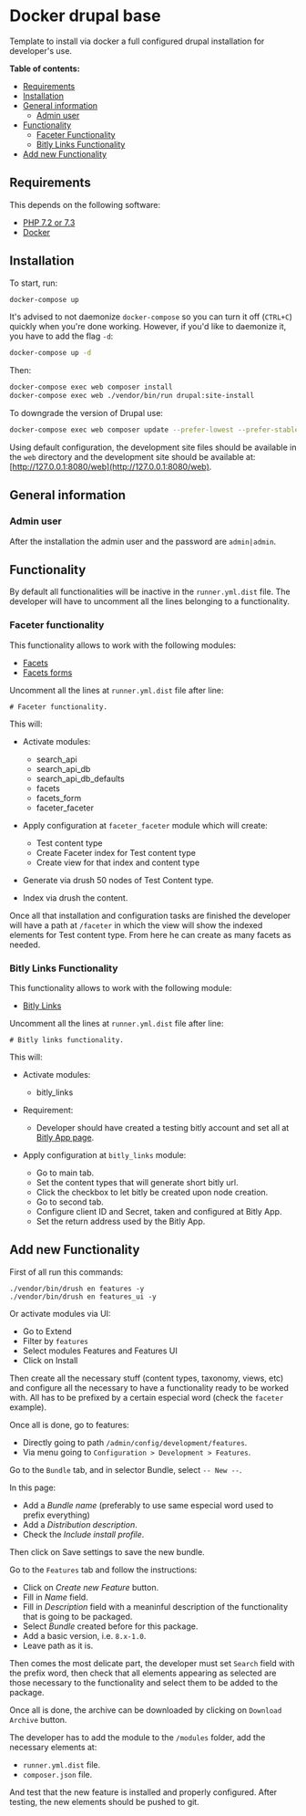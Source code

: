 # Docker drupal base

Template to install via docker a full configured drupal installation for developer's use.

**Table of contents:**

- [Requirements](#requirements)
- [Installation](#installation)
- [General information](#general_information)
  - [Admin user](#admin_user)
- [Functionality](#functionality)
  - [Faceter Functionality](#faceter_functionality)
  - [Bitly Links Functionality](#bitly_links_functionality)
- [Add new Functionality](#add_new_functionality)

## Requirements

This depends on the following software:

* [PHP 7.2 or 7.3](http://php.net/)
* [Docker](https://www.docker.com/)

## Installation

To start, run:

```bash
docker-compose up
```

It's advised to not daemonize `docker-compose` so you can turn it off (`CTRL+C`) quickly when you're done working.
However, if you'd like to daemonize it, you have to add the flag `-d`:

```bash
docker-compose up -d
```

Then:

```bash
docker-compose exec web composer install
docker-compose exec web ./vendor/bin/run drupal:site-install
```

To downgrade the version of Drupal use:

```bash
docker-compose exec web composer update --prefer-lowest --prefer-stable --ansi --no-suggest --no-progress
```

Using default configuration, the development site files should be available in the `web` directory and the development site
should be available at: [http://127.0.0.1:8080/web](http://127.0.0.1:8080/web).

## General information

### Admin user

After the installation the admin user and the password are `admin|admin`.

## Functionality

By default all functionalities will be inactive in the `runner.yml.dist` file. The developer will have to uncomment all the lines belonging to a functionality.

### Faceter functionality

This functionality allows to work with the following modules:

* [Facets](https://www.drupal.org/project/facets)
* [Facets forms](https://www.drupal.org/project/facets_form)

Uncomment all the lines at `runner.yml.dist` file after line:
```
# Faceter functionality.
```

This will:

* Activate modules:

  * search_api
  * search_api_db
  * search_api_db_defaults
  * facets
  * facets_form
  * faceter_faceter

* Apply configuration at `faceter_faceter` module which will create:

  * Test content type
  * Create Faceter index for Test content type
  * Create view for that index and content type

* Generate via drush 50 nodes of Test Content type.
* Index via drush the content.

Once all that installation and configuration tasks are finished the developer will have a path at `/faceter` in which the view will show the indexed elements for Test content type. From here he can create as many facets as needed.

### Bitly Links Functionality

This functionality allows to work with the following module:

* [Bitly Links](https://www.drupal.org/project/bitly_links)

Uncomment all the lines at `runner.yml.dist` file after line:
```
# Bitly links functionality.
```

This will:

* Activate modules:

  * bitly_links

* Requirement:

  * Developer should have created a testing bitly account and set all at [Bitly App page](https://app.bitly.com/).

* Apply configuration at `bitly_links` module:

  * Go to main tab.
  * Set the content types that will generate short bitly url.
  * Click the checkbox to let bitly be created upon node creation.
  * Go to second tab.
  * Configure client ID and Secret, taken and configured at Bitly App.
  * Set the return address used by the Bitly App.

## Add new Functionality

First of all run this commands:

```
./vendor/bin/drush en features -y
./vendor/bin/drush en features_ui -y
```

Or activate modules via UI:

* Go to Extend
* Filter by `features`
* Select modules Features and Features UI
* Click on Install

Then create all the necessary stuff (content types, taxonomy, views, etc) and configure all the necessary to have a functionality ready to be worked with. All has to be prefixed by a certain especial word (check the `faceter` example).

Once all is done, go to features:

* Directly going to path `/admin/config/development/features`.
* Via menu going to `Configuration > Development > Features`.

Go to the `Bundle` tab, and in selector Bundle, select `-- New --`.

In this page:

* Add a *Bundle name* (preferably to use same especial word used to prefix everything)
* Add a *Distribution description*.
* Check the *Include install profile*.

Then click on Save settings to save the new bundle.

Go to the `Features` tab and follow the instructions:

* Click on *Create new Feature* button.
* Fill in *Name* field.
* Fill in *Description* field with a meaninful description of the functionality that is going to be packaged.
* Select *Bundle* created before for this package.
* Add a basic version, i.e. `8.x-1.0`.
* Leave path as it is.

Then comes the most delicate part, the developer must set `Search` field with the prefix word, then check that all elements appearing as selected are those necessary to the functionality and select them to be added to the package.

Once all is done, the archive can be downloaded by clicking on `Download Archive` button.

The developer has to add the module to the `/modules` folder, add the necessary elements at:

* `runner.yml.dist` file.
* `composer.json` file.

And test that the new feature is installed and properly configured. After testing, the new elements should be pushed to git.
